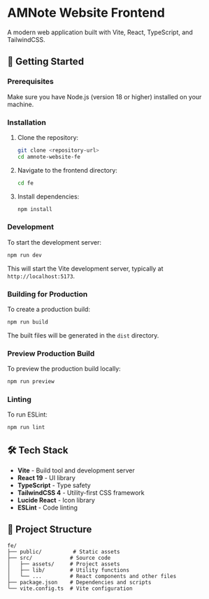 # AMNote Website Frontend

A modern web application built with Vite, React, TypeScript, and TailwindCSS.

## 🚀 Getting Started

### Prerequisites

Make sure you have Node.js (version 18 or higher) installed on your machine.

### Installation

1. Clone the repository:
   ```bash
   git clone <repository-url>
   cd amnote-website-fe
   ```

2. Navigate to the frontend directory:
   ```bash
   cd fe
   ```

3. Install dependencies:
   ```bash
   npm install
   ```

### Development

To start the development server:

```bash
npm run dev
```

This will start the Vite development server, typically at `http://localhost:5173`.

### Building for Production

To create a production build:

```bash
npm run build
```

The built files will be generated in the `dist` directory.

### Preview Production Build

To preview the production build locally:

```bash
npm run preview
```

### Linting

To run ESLint:

```bash
npm run lint
```

## 🛠️ Tech Stack

- **Vite** - Build tool and development server
- **React 19** - UI library
- **TypeScript** - Type safety
- **TailwindCSS 4** - Utility-first CSS framework
- **Lucide React** - Icon library
- **ESLint** - Code linting

## 📁 Project Structure

```
fe/
├── public/          # Static assets
├── src/            # Source code
│   ├── assets/     # Project assets
│   ├── lib/        # Utility functions
│   └── ...         # React components and other files
├── package.json    # Dependencies and scripts
└── vite.config.ts  # Vite configuration
```